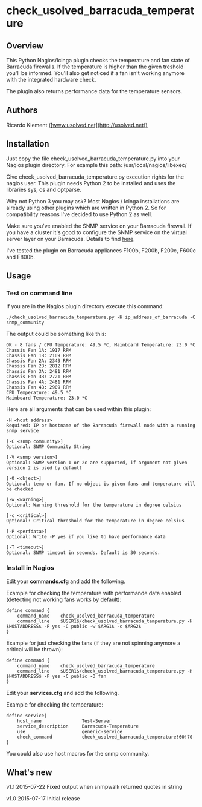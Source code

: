 # check_usolved_barracuda_temperature

## Overview

This Python Nagios/Icinga plugin checks the temperature and fan state of Barracuda firewalls.
If the temperature is higher than the given treshold you'll be informed.
You'll also get noticed if a fan isn't working anymore with the integrated hardware check.

The plugin also returns performance data for the temperature sensors.

## Authors

Ricardo Klement ([www.usolved.net](http://usolved.net))

## Installation

Just copy the file check_usolved_barracuda_temperature.py into your Nagios plugin directory.
For example this path: /usr/local/nagios/libexec/

Give check_usolved_barracuda_temperature.py execution rights for the nagios user.
This plugin needs Python 2 to be installed and uses the libraries sys, os and optparse.

Why not Python 3 you may ask?
Most Nagios / Icinga installations are already using other plugins which are written in Python 2.
So for compatibility reasons I've decided to use Python 2 as well.

Make sure you've enabled the SNMP service on your Barracuda firewall. If you have a cluster it's good to 
configure the SNMP service on the virtual server layer on your Barracuda.
Details to find [here](https://techlib.barracuda.com/display/BNGv54/How+to+Configure+the+SNMP+Service).

I've tested the plugin on Barracuda appliances F100b, F200b, F200c, F600c and F800b.

## Usage

### Test on command line
If you are in the Nagios plugin directory execute this command:

```
./check_usolved_barracuda_temperature.py -H ip_address_of_barracuda -C snmp_community
```

The output could be something like this:

```
OK - 8 fans / CPU Temperature: 49.5 *C, Mainboard Temperature: 23.0 *C
Chassis Fan 1A: 1917 RPM
Chassis Fan 1B: 2109 RPM
Chassis Fan 2A: 2343 RPM
Chassis Fan 2B: 2812 RPM
Chassis Fan 3A: 2481 RPM
Chassis Fan 3B: 2721 RPM
Chassis Fan 4A: 2481 RPM
Chassis Fan 4B: 2909 RPM
CPU Temperature: 49.5 *C
Mainboard Temperature: 23.0 *C
```

Here are all arguments that can be used within this plugin:

```
-H <host address>
Required: IP or hostname of the Barracuda firewall node with a running snmp service

[-C <snmp community>]
Optional: SNMP Community String

[-V <snmp version>]
Optional: SNMP version 1 or 2c are supported, if argument not given version 2 is used by default

[-O <object>]
Optional: temp or fan. If no object is given fans and temperature will be checked

[-w <warning>]
Optional: Warning threshold for the temperature in degree celsius

[-c <critical>]
Optional: Critical threshold for the temperature in degree celsius

[-P <perfdata>]
Optional: Write -P yes if you like to have performance data

[-T <timeout>]
Optional: SNMP timeout in seconds. Default is 30 seconds.
```

### Install in Nagios

Edit your **commands.cfg** and add the following.

Example for checking the temperature with performande data enabled (detecting not working fans works by default):

```
define command {
    command_name    check_usolved_barracuda_temperature
    command_line    $USER1$/check_usolved_barracuda_temperature.py -H $HOSTADDRESS$ -P yes -C public -w $ARG1$ -c $ARG2$
}
```

Example for just checking the fans (if they are not spinning anymore a critical will be thrown):

```
define command {
    command_name    check_usolved_barracuda_temperature
    command_line    $USER1$/check_usolved_barracuda_temperature.py -H $HOSTADDRESS$ -P yes -C public -O fan
}
```

Edit your **services.cfg** and add the following.

Example for checking the temperature:

```
define service{
	host_name				Test-Server
	service_description		Barracuda-Temperature
	use						generic-service
	check_command			check_usolved_barracuda_temperature!60!70
}
```


You could also use host macros for the snmp community.

## What's new

v1.1 2015-07-22
Fixed output when snmpwalk returned quotes in string

v1.0 2015-07-17
Initial release